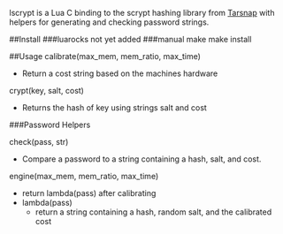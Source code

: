 lscrypt is a Lua C binding to the scrypt hashing library from [Tarsnap](http://www.tarsnap.com/scrypt.html) with helpers for generating and checking password strings.

##Install
###luarocks
not yet added
###manual
    make
    make install

##Usage
calibrate(max_mem, mem_ratio, max_time)

* Return a cost string based on the machines hardware

crypt(key, salt, cost)

* Returns the hash of key using strings salt and cost

###Password Helpers

check(pass, str)

* Compare a password to a string containing a hash, salt, and cost.

engine(max_mem, mem_ratio, max_time)

* return lambda(pass) after calibrating
* lambda(pass)
    * return a string containing a hash, random salt, and the calibrated cost
